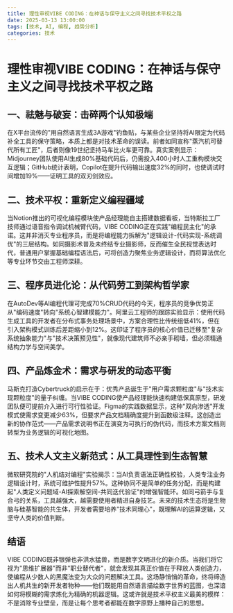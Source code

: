 ```yaml
---
title: 理性审视VIBE CODING：在神话与保守主义之间寻找技术平权之路
date: 2025-03-13 13:00:00
tags: [技术, AI, 编程, 趋势分析]
categories: 技术
---
```

# 理性审视VIBE CODING：在神话与保守主义之间寻找技术平权之路

## 一、祛魅与破妄：击碎两个认知极端

在X平台流传的"用自然语言生成3A游戏"钓鱼贴，与某些企业坚持将AI限定为代码补全工具的保守策略，本质上都是对技术革命的误读。前者如同宣称"蒸汽机可替代所有工匠"，后者则像19世纪坚持马车比火车更可靠。真实案例显示：Midjourney团队使用AI生成80%基础代码后，仍需投入400小时人工重构模块交互逻辑；GitHub统计表明，Copilot在提升代码输出速度32%的同时，也使调试时间增加19%——证明工具的双刃剑效应。

## 二、技术平权：重新定义编程疆域

当Notion推出的可视化编程模块使产品经理能自主搭建数据看板，当特斯拉工厂技师通过语音指令调试机械臂代码，VIBE CODING正在实践"编程民主化"的承诺。这并非消灭专业程序员，而是将编程能力拆解为"逻辑设计-代码实现-系统调优"的三层结构。如同摄影术普及未终结专业摄影师，反而催生全民视觉表达时代，普通用户掌握基础编程语法后，可将创造力聚焦业务逻辑设计，而将算法优化等专业环节交由工程师深耕。

## 三、程序员进化论：从代码劳工到架构哲学家

在AutoDev等AI编程代理可完成70%CRUD代码的今天，程序员的竞争优势正从"编码速度"转向"系统心智建模能力"。阿里云工程师的跟踪实验显示：使用代码生成工具的开发者在分布式事务处理场景中，方案合理性比传统组低41%，但在引入架构模式训练后差距缩小到12%。这印证了程序员的核心价值已迁移至"复杂系统抽象能力"与"技术决策预见性"，就像现代建筑师不必亲手砌墙，但必须精通结构力学与空间美学。

## 四、产品炼金术：需求与研发的动态平衡

马斯克打造Cybertruck的启示在于：优秀产品诞生于"用户需求颗粒度"与"技术实现颗粒度"的量子纠缠。当VIBE CODING使产品经理能快速构建低保真原型，研发团队便可提前介入进行可行性验证。Figma的实践数据显示，这种"双向渗透"开发模式使需求变更减少63%，但要求产品文档精确度提升到函数级注释。这创造出新的协作范式——产品需求说明书正在演变为可执行的伪代码，而技术方案文档则转型为业务逻辑的可视化地图。

## 五、技术人文主义新范式：从工具理性到生态智慧

微软研究院的"人机结对编程"实验揭示：当AI负责语法正确性校验，人类专注业务逻辑设计时，系统可维护性提升57%。这种协同不是简单的任务分配，而是构建起"人类定义问题域-AI探索解空间-共同迭代验证"的增强智能环。如同弓箭手与复合弓的关系，工具越强大，越需要使用者精进自身技艺。未来的技术生态将是生物脑与硅基智能的共生体，开发者需要培养"技术同理心"，既理解AI的运算逻辑，又坚守人类的价值判断。

## 结语

VIBE CODING既非银弹也非洪水猛兽，而是数字文明进化的新介质。当我们将它视为"思维扩展器"而非"职业替代者"，就会发现其真正价值在于释放人类创造力，使编程从少数人的黑魔法变为大众的问题解决工具。这场静悄悄的革命，终将缔造出人机共生的新开发者物种——他们既能用自然语言描绘数字世界的蓝图，也深谙如何将模糊的需求炼化为精确的机器逻辑。这或许就是技术平权主义最美的模样：不是消除专业壁垒，而是让每个思考者都能在数字原野上播种自己的思想。
